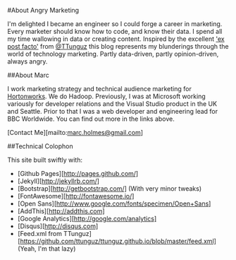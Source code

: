#About Angry Marketing

I'm delighted I became an engineer so I could forge a career in marketing. Every marketer should know how to code, and know their data. I spend all my time wallowing in data or creating content. Inspired by the excellent <a href="http://tomtunguz.com/">'ex post facto'</a> from <a href="http://twitter.com/ttunguz">@TTunguz</a> this blog represents my blunderings through the world of technology marketing. Partly data-driven, partly opinion-driven, always angry.


##About Marc

I work marketing strategy and technical audience marketing for <a href="http://hortonworks.com/">Hortonworks</a>. We do Hadoop. Previously, I was at Microsoft working variously for developer relations and the Visual Studio product in the UK and Seattle. Prior to that I was a web developer and engineering lead for BBC Worldwide. You can find out more in the links above.</p>

[Contact Me][mailto:marc.holmes@gmail.com]

##Technical Colophon

This site built swiftly with:

* [Github Pages][http://pages.github.com/]
* [Jekyll][http://jekyllrb.com/]
* [Bootstrap][http://getbootstrap.com/] (With very minor tweaks)
* [FontAwesome][http://fontawesome.io/]
* [Open Sans][http://www.google.com/fonts/specimen/Open+Sans]
* [AddThis][http://addthis.com]
* [Google Analytics][http://google.com/analytics]
* [Disqus][http://disqus.com]
* [Feed.xml from TTunguz][https://github.com/ttunguz/ttunguz.github.io/blob/master/feed.xml] (Yeah, I'm that lazy)
